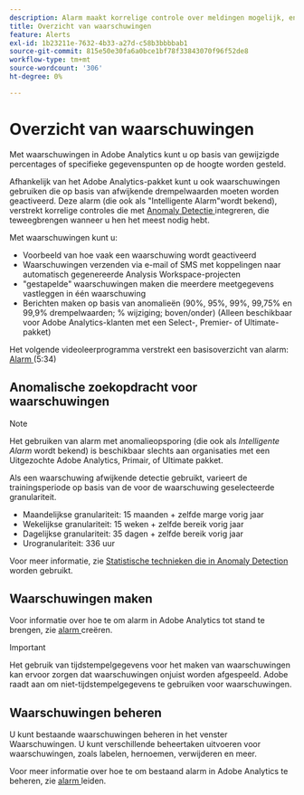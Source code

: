 ```yaml
---
description: Alarm maakt korrelige controle over meldingen mogelijk, en integratie met anomaliedetectie.
title: Overzicht van waarschuwingen
feature: Alerts
exl-id: 1b23211e-7632-4b33-a27d-c58b3bbbbab1
source-git-commit: 815e50e30fa6a0bce1bf78f33843070f96f52de8
workflow-type: tm+mt
source-wordcount: '306'
ht-degree: 0%

---
```


# Overzicht van waarschuwingen

Met waarschuwingen in Adobe Analytics kunt u op basis van gewijzigde percentages of specifieke gegevenspunten op de hoogte worden gesteld.

Afhankelijk van het Adobe Analytics-pakket kunt u ook waarschuwingen gebruiken die op basis van afwijkende drempelwaarden moeten worden geactiveerd. Deze alarm (die ook als &quot;Intelligente Alarm&quot;wordt bekend), verstrekt korrelige controles die met [ Anomaly Detectie ](/help/analyze/analysis-workspace/c-anomaly-detection/anomaly-detection.md) integreren, die teweegbrengen wanneer u hen het meest nodig hebt.

Met waarschuwingen kunt u:

* Voorbeeld van hoe vaak een waarschuwing wordt geactiveerd
* Waarschuwingen verzenden via e-mail of SMS met koppelingen naar automatisch gegenereerde Analysis Workspace-projecten
* &quot;gestapelde&quot; waarschuwingen maken die meerdere meetgegevens vastleggen in één waarschuwing
* Berichten maken op basis van anomalieën (90%, 95%, 99%, 99,75% en 99,9% drempelwaarden; % wijziging; boven/onder) (Alleen beschikbaar voor Adobe Analytics-klanten met een Select-, Premier- of Ultimate-pakket)

Het volgende videoleerprogramma verstrekt een basisoverzicht van alarm: [ Alarm ](https://experienceleague.adobe.com/docs/analytics-learn/tutorials/data-science/intelligent-alerts.html) (5:34)

## Anomalische zoekopdracht voor waarschuwingen

>[!NOTE]
>
>Het gebruiken van alarm met anomalieopsporing (die ook als _Intelligente Alarm_ wordt bekend) is beschikbaar slechts aan organisaties met een Uitgezochte Adobe Analytics, Primair, of Ultimate pakket.

Als een waarschuwing afwijkende detectie gebruikt, varieert de trainingsperiode op basis van de voor de waarschuwing geselecteerde granulariteit.

* Maandelijkse granulariteit: 15 maanden + zelfde marge vorig jaar
* Wekelijkse granulariteit: 15 weken + zelfde bereik vorig jaar
* Dagelijkse granulariteit: 35 dagen + zelfde bereik vorig jaar
* Urogranulariteit: 336 uur

Voor meer informatie, zie [ Statistische technieken die in Anomaly Detection ](/help/analyze/analysis-workspace/c-anomaly-detection/statistics-anomaly-detection.md) worden gebruikt.

## Waarschuwingen maken

Voor informatie over hoe te om alarm in Adobe Analytics tot stand te brengen, zie [ alarm ](/help/components/c-alerts/alert-builder.md) creëren.

>[!IMPORTANT]
>
>Het gebruik van tijdstempelgegevens voor het maken van waarschuwingen kan ervoor zorgen dat waarschuwingen onjuist worden afgespeeld. Adobe raadt aan om niet-tijdstempelgegevens te gebruiken voor waarschuwingen.

## Waarschuwingen beheren

U kunt bestaande waarschuwingen beheren in het venster Waarschuwingen. U kunt verschillende beheertaken uitvoeren voor waarschuwingen, zoals labelen, hernoemen, verwijderen en meer.

Voor meer informatie over hoe te om bestaand alarm in Adobe Analytics te beheren, zie [ alarm ](/help/components/c-alerts/alert-manager.md) leiden.
